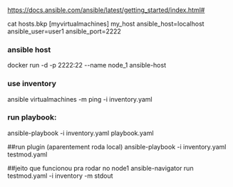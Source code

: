 ###

https://docs.ansible.com/ansible/latest/getting_started/index.html#

cat hosts.bkp
[myvirtualmachines]
my_host ansible_host=localhost ansible_user=user1 ansible_port=2222

### ansible host

docker run -d -p 2222:22 --name node_1 ansible-host

### use inventory

ansible virtualmachines -m ping -i inventory.yaml

### run playbook:

ansible-playbook -i inventory.yaml playbook.yaml

##run plugin (aparentement roda local)
ansible-playbook -i inventory.yaml testmod.yaml

##jeito que funcionou pra rodar no node1
ansible-navigator run testmod.yaml -i inventory -m stdout
